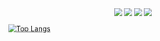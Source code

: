 <div align="center">
    <img src="https://rule34.xxx/counter/0.gif"/>
    <img src="https://rule34.xxx/counter/6.gif"/>
    <img src="https://rule34.xxx/counter/3.gif"/>
    <img src="https://rule34.xxx/counter/9.gif"/>
</div>
    

[![Top Langs](https://github-readme-stats.vercel.app/api/top-langs/?username=yinmus&layout=compact)](https://github.com/yinmus/github-readme-stats)
